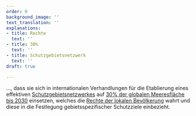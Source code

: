 ```yaml
---
order: 0
background_image: ''
text_translation: ''
explanations:
- title: Rechte
  text: ''
- title: 30%
  text: ''
- title: Schutzgebietsnetzwerk
  text: ''
draft: true

---
```

…, dass sie sich in internationalen Verhandlungen für die Etablierung eines effektiven [Schutzgebietsnetzwerkes](# "Schutzgebietsnetzwerk") auf [30% der globalen Meeresfläche bis 2030](# "30%") einsetzen, welches die [Rechte der lokalen Bevölkerung](# "Rechte") wahrt und diese in die Festlegung gebietsspezifischer Schutzziele einbezieht.